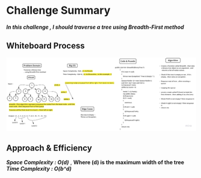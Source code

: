 # Challenge Summary

***In this challenge , I should traverse a tree using Breadth-First method***

## Whiteboard Process

![IMG](/DataStructure/Challenges/AllChallenges/Trees_Challenges/Breadth_First/BreadthWB.jpg)

## Approach & Efficiency

***Space Complexity : O(d)*** , **Where (d) is the maximum width of the tree**
***Time Complexity : O(b^d)*** 

